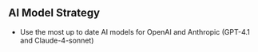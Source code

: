 ## AI Model Strategy
- Use the most up to date AI models for OpenAI and Anthropic (GPT-4.1 and Claude-4-sonnet)